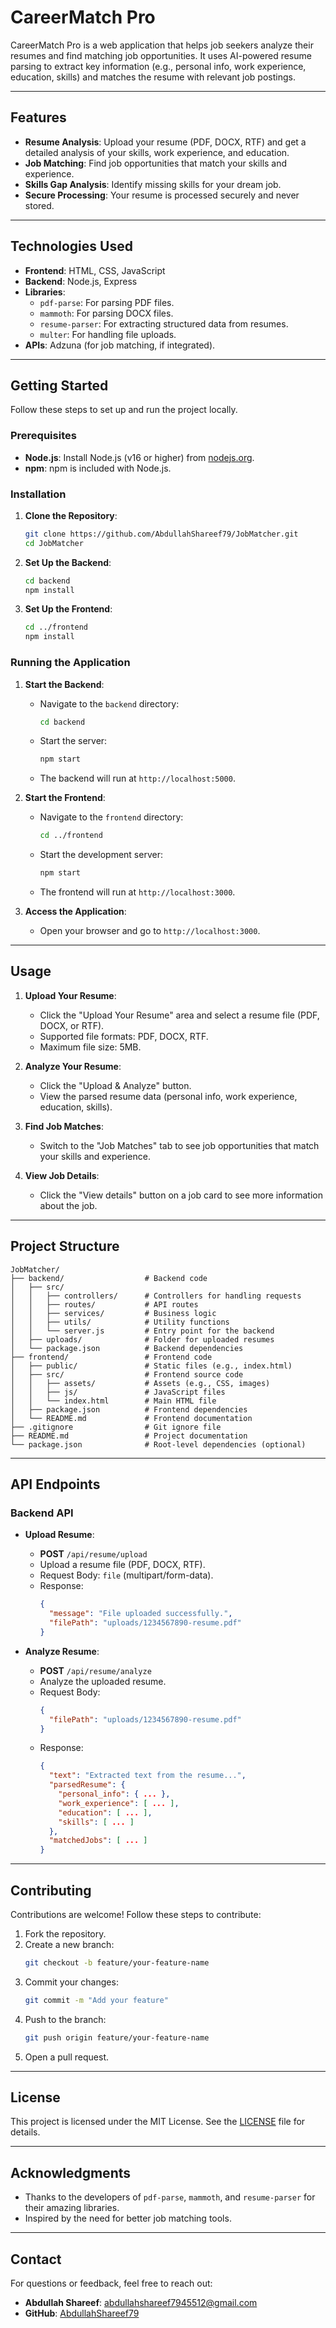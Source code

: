 # CareerMatch Pro

CareerMatch Pro is a web application that helps job seekers analyze their resumes and find matching job opportunities. It uses AI-powered resume parsing to extract key information (e.g., personal info, work experience, education, skills) and matches the resume with relevant job postings.

---

## Features

- **Resume Analysis**: Upload your resume (PDF, DOCX, RTF) and get a detailed analysis of your skills, work experience, and education.
- **Job Matching**: Find job opportunities that match your skills and experience.
- **Skills Gap Analysis**: Identify missing skills for your dream job.
- **Secure Processing**: Your resume is processed securely and never stored.

---

## Technologies Used

- **Frontend**: HTML, CSS, JavaScript
- **Backend**: Node.js, Express
- **Libraries**:
  - `pdf-parse`: For parsing PDF files.
  - `mammoth`: For parsing DOCX files.
  - `resume-parser`: For extracting structured data from resumes.
  - `multer`: For handling file uploads.
- **APIs**: Adzuna (for job matching, if integrated).

---

## Getting Started

Follow these steps to set up and run the project locally.

### Prerequisites

- **Node.js**: Install Node.js (v16 or higher) from [nodejs.org](https://nodejs.org/).
- **npm**: npm is included with Node.js.

### Installation

1. **Clone the Repository**:
   ```bash
   git clone https://github.com/AbdullahShareef79/JobMatcher.git
   cd JobMatcher
   ```

2. **Set Up the Backend**:
   ```bash
   cd backend
   npm install
   ```

3. **Set Up the Frontend**:
   ```bash
   cd ../frontend
   npm install
   ```

### Running the Application

1. **Start the Backend**:
   - Navigate to the `backend` directory:
     ```bash
     cd backend
     ```
   - Start the server:
     ```bash
     npm start
     ```
   - The backend will run at `http://localhost:5000`.

2. **Start the Frontend**:
   - Navigate to the `frontend` directory:
     ```bash
     cd ../frontend
     ```
   - Start the development server:
     ```bash
     npm start
     ```
   - The frontend will run at `http://localhost:3000`.

3. **Access the Application**:
   - Open your browser and go to `http://localhost:3000`.

---

## Usage

1. **Upload Your Resume**:
   - Click the "Upload Your Resume" area and select a resume file (PDF, DOCX, or RTF).
   - Supported file formats: PDF, DOCX, RTF.
   - Maximum file size: 5MB.

2. **Analyze Your Resume**:
   - Click the "Upload & Analyze" button.
   - View the parsed resume data (personal info, work experience, education, skills).

3. **Find Job Matches**:
   - Switch to the "Job Matches" tab to see job opportunities that match your skills and experience.

4. **View Job Details**:
   - Click the "View details" button on a job card to see more information about the job.

---

## Project Structure

```
JobMatcher/
├── backend/                  # Backend code
│   ├── src/
│   │   ├── controllers/      # Controllers for handling requests
│   │   ├── routes/           # API routes
│   │   ├── services/         # Business logic
│   │   ├── utils/            # Utility functions
│   │   └── server.js         # Entry point for the backend
│   ├── uploads/              # Folder for uploaded resumes
│   └── package.json          # Backend dependencies
├── frontend/                 # Frontend code
│   ├── public/               # Static files (e.g., index.html)
│   ├── src/                  # Frontend source code
│   │   ├── assets/           # Assets (e.g., CSS, images)
│   │   ├── js/               # JavaScript files
│   │   └── index.html        # Main HTML file
│   ├── package.json          # Frontend dependencies
│   └── README.md             # Frontend documentation
├── .gitignore                # Git ignore file
├── README.md                 # Project documentation
└── package.json              # Root-level dependencies (optional)
```

---

## API Endpoints

### Backend API

- **Upload Resume**:
  - **POST** `/api/resume/upload`
  - Upload a resume file (PDF, DOCX, RTF).
  - Request Body: `file` (multipart/form-data).
  - Response:
    ```json
    {
      "message": "File uploaded successfully.",
      "filePath": "uploads/1234567890-resume.pdf"
    }
    ```

- **Analyze Resume**:
  - **POST** `/api/resume/analyze`
  - Analyze the uploaded resume.
  - Request Body:
    ```json
    {
      "filePath": "uploads/1234567890-resume.pdf"
    }
    ```
  - Response:
    ```json
    {
      "text": "Extracted text from the resume...",
      "parsedResume": {
        "personal_info": { ... },
        "work_experience": [ ... ],
        "education": [ ... ],
        "skills": [ ... ]
      },
      "matchedJobs": [ ... ]
    }
    ```

---

## Contributing

Contributions are welcome! Follow these steps to contribute:

1. Fork the repository.
2. Create a new branch:
   ```bash
   git checkout -b feature/your-feature-name
   ```
3. Commit your changes:
   ```bash
   git commit -m "Add your feature"
   ```
4. Push to the branch:
   ```bash
   git push origin feature/your-feature-name
   ```
5. Open a pull request.

---

## License

This project is licensed under the MIT License. See the [LICENSE](LICENSE) file for details.

---

## Acknowledgments

- Thanks to the developers of `pdf-parse`, `mammoth`, and `resume-parser` for their amazing libraries.
- Inspired by the need for better job matching tools.

---

## Contact

For questions or feedback, feel free to reach out:

- **Abdullah Shareef**: [abdullahshareef7945512@gmail.com](mailto:abdullahshareef7945512@gmail.com)
- **GitHub**: [AbdullahShareef79](https://github.com/AbdullahShareef79)
